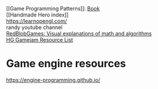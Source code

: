 [[Game Programming Patterns]]: [Book](https://gameprogrammingpatterns.com/)  
[[Handmade Hero index]]  
https://learnopengl.com/  
randy youtube channel  
[RedBlobGames: Visual explanations of math and algorithms](https://www.redblobgames.com/)  
[HG Gamejam Resource List](https://docs.google.com/document/d/1akX5xs7gO2CrDsphC1tmXs0KfgZc7Co4BUuB2ffYNm8/edit?usp=sharing)  


# Game engine resources
https://engine-programming.github.io/  

